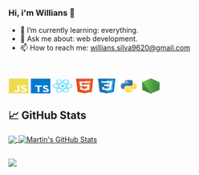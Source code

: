 ### Hi, i'm Willians 👋

- 🌱 I’m currently learning: everything.
- 💬 Ask me about: web development.
- 📫 How to reach me: willians.silva9620@gmail.com
  
##

<div style="display: inline_block"><br>
  <img align="center" alt="Rafa-Js" height="30" width="40" src="https://raw.githubusercontent.com/devicons/devicon/master/icons/javascript/javascript-plain.svg">
  <img align="center" alt="Rafa-Ts" height="30" width="40" src="https://raw.githubusercontent.com/devicons/devicon/master/icons/typescript/typescript-plain.svg">
  <img align="center" alt="React" height="30" width="40" src="https://raw.githubusercontent.com/devicons/devicon/master/icons/react/react-original.svg">
  <img align="center" alt="HTML" height="30" width="40" src="https://raw.githubusercontent.com/devicons/devicon/master/icons/html5/html5-original.svg">
  <img align="center" alt="CSS" height="30" width="40" src="https://raw.githubusercontent.com/devicons/devicon/master/icons/css3/css3-original.svg">
  <img align="center" alt="Python" height="30" width="40" src="https://raw.githubusercontent.com/devicons/devicon/master/icons/python/python-original.svg">
  <img align="center" alt="nodejs" height="30" width="40" src="https://raw.githubusercontent.com/devicons/devicon/master/icons/nodejs/nodejs-original.svg">

</div>

## &#x1f4c8; GitHub Stats
<a href="https://github.com/willians-e-silva/willians-e-silva">
  <img align="center" src="https://github-readme-stats.vercel.app/api/top-langs/?username=willians-e-silva&hide=java,html,tex&title_color=579DFF&text_color=c9cacc&icon_color=579DFF&bg_color=1d1f21&langs_count=3&locale=pt-br" />
</a>
<a href="https://github.com/willians-e-silva/willians-e-silva">
  <img align="center" src="https://github-readme-stats.vercel.app/api?username=willians-e-silva&show_icons=true&line_height=27&count_private=true&title_color=579DFF&text_color=c9cacc&icon_color=579DFF&bg_color=1d1f21&locale=pt-br&rank_icon=github" alt="Martin's GitHub Stats" />
</a>

## 
  
  <a href="https://www.linkedin.com/in/willians-e-silva" target="_blank"><img src="https://img.shields.io/badge/-LinkedIn-%230077B5?style=for-the-badge&logo=linkedin&logoColor=white" target="_blank"></a> 
